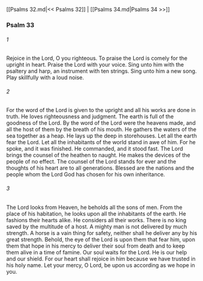 [[Psalms 32.md|<< Psalms 32]]  |  [[Psalms 34.md|Psalms 34 >>]]

### Psalm 33
###### 1
Rejoice in the Lord, O you righteous. To praise the Lord is comely for the upright in heart. Praise the Lord with your voice. Sing unto him with the psaltery and harp, an instrument with ten strings. Sing unto him a new song. Play skillfully with a loud noise.

###### 2
For the word of the Lord is given to the upright and all his works are done in truth. He loves righteousness and judgment. The earth is full of the goodness of the Lord. By the word of the Lord were the heavens made, and all the host of them by the breath of his mouth. He gathers the waters of the sea together as a heap. He lays up the deep in storehouses. Let all the earth fear the Lord. Let all the inhabitants of the world stand in awe of him. For he spoke, and it was finished. He commanded, and it stood fast. The Lord brings the counsel of the heathen to naught. He makes the devices of the people of no effect. The counsel of the Lord stands for ever and the thoughts of his heart are to all generations. Blessed are the nations and the people whom the Lord God has chosen for his own inheritance.

###### 3
The Lord looks from Heaven, he beholds all the sons of men. From the place of his habitation, he looks upon all the inhabitants of the earth. He fashions their hearts alike. He considers all their works. There is no king saved by the multitude of a host. A mighty man is not delivered by much strength. A horse is a vain thing for safety, neither shall he deliver any by his great strength. Behold, the eye of the Lord is upon them that fear him, upon them that hope in his mercy to deliver their soul from death and to keep them alive in a time of famine. Our soul waits for the Lord. He is our help and our shield. For our heart shall rejoice in him because we have trusted in his holy name. Let your mercy, O Lord, be upon us according as we hope in you.